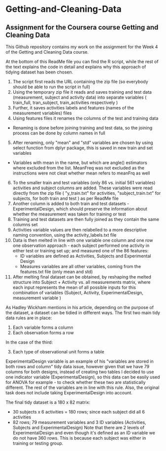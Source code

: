 # Getting-and-Cleaning-Data
## Assignment for the Coursera course Getting and Cleaning Data

This Github repository contains my work on the assignment for the Week 4 of the Getting and Cleaning Data course.

At the bottom of this ReadMe file you can find the R script, while the rest of the text explains the code in detail and explains why this approach of tidying dataset has been chosen.

1.	The script first reads the URL containing the zip file (so everybody should be able to run the script in full)
2.	Using the temporary zip file it reads and saves training and test data (measurement, subject and activity data) into separate variables ( train_full, tran_subject, train_activities respectively )
3.	Further, it saves activities labels and features (names of the measurement variables) files
4.	Using features files it renames the columns of the test and training data
   *	Renaming is done before joining training and test data, so the joining process can be done by column names in full
5.	After renaming, only "mean" and "std" variables are chosen by using select function from dplyr package, this is saved in new train and set variables
   * Variables with mean in the name, but which are angle() estimators where excluded from the list. MeanFreq was not excluded as the instructions were not cleat whether mean refers to meanFrq as well
6.	To the smaller train and test variables (only 86 vs. initial 561 variables) activities and subject columns are added. These variables were read directly from the zip file ( "y_train.txt" for activities, "subject_train.txt" for subjects, for both train and test ) as per ReadMe file
7.	Another column is added to both train and test datasets - ExperimentalDesign, which should preserve the information about whether the measurement was taken for training or test
8.	Training and test datasets are then fully joined as they contain the same columns set
9.	Activities variable values are then relabelled to a more descriptive naming convention, using the activity_labels.txt file
10.	Data is then melted in line with one variable one column and one row one observation approach - each subject performed one activity in either test or training set up; and measured one of the 86 features:
    *	ID variables are defined as Activities, Subjects and Experimental Design
    *	Measures variables are all other variables, coming from the features.txt file (only mean and std)
11.	After melting final dataset can be obtained, by reshaping the melted structure into Subject + Activity vs. all measurements matrix, where each input represents the mean of all possible inputs for this combination of variables (Subject, Activity, ExperimentalDesign, measurement variable )

As Hadley Wickham mentions in his article, depending on the purpose of the dataset, a dataset can be tidied in different ways.
The first two main tidy data rules are in place:

1.   Each variable forms a column
2.   Each observation forms a row

In the case of the third:

3.   Each type of observational unit forms a table

ExperimentalDesign variable is an example of his "variables are stored in both rows and column" tidy data issue, however given that we have 79 columns for both designs, instead of creating two tables I decided to use one indicator variable (ExperimentalDesign), so this data can be easily used for ANOVA for example - to check whether these two are statistically different. The rest of the variables are in line with this rule. Also, the original task does not include taking ExperimentalDesign into account.

The final tidy dataset is a 180 x 82 matrix:
  * 30 subjects x 6 activities = 180 rows; since each subject did all 6 activities
  * 82 rows; 79 measurement variables and 3 ID variables (Activities, Subjects and ExperimentalDesign)
  Note that there are 2 levels of ExperimentalDesign and even though it's defined as an ID variable we do not have 360 rows. This is because each subject was either in training or testing group.
